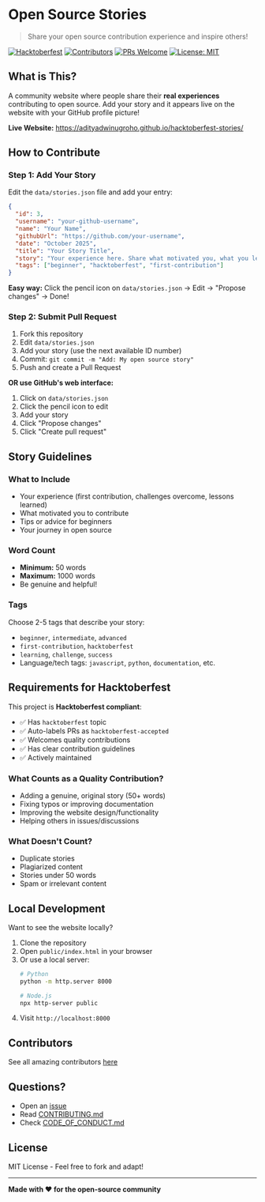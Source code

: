 # Open Source Stories

> Share your open source contribution experience and inspire others!

[![Hacktoberfest](https://img.shields.io/badge/Hacktoberfest-2025-blueviolet)](https://hacktoberfest.com)
[![Contributors](https://img.shields.io/github/contributors/AdityaDwiNugroho/hacktoberfest-stories)](https://github.com/AdityaDwiNugroho/hacktoberfest-stories/graphs/contributors)
[![PRs Welcome](https://img.shields.io/badge/PRs-welcome-brightgreen.svg)](https://github.com/AdityaDwiNugroho/hacktoberfest-stories/pulls)
[![License: MIT](https://img.shields.io/badge/License-MIT-yellow.svg)](https://opensource.org/licenses/MIT)

## What is This?

A community website where people share their **real experiences** contributing to open source. Add your story and it appears live on the website with your GitHub profile picture!

**Live Website:** https://adityadwinugroho.github.io/hacktoberfest-stories/

## How to Contribute

### Step 1: Add Your Story

Edit the `data/stories.json` file and add your entry:

```json
{
  "id": 3,
  "username": "your-github-username",
  "name": "Your Name",
  "githubUrl": "https://github.com/your-username",
  "date": "October 2025",
  "title": "Your Story Title",
  "story": "Your experience here. Share what motivated you, what you learned, challenges you faced, or advice for beginners. Minimum 50 words, maximum 1000 words.",
  "tags": ["beginner", "hacktoberfest", "first-contribution"]
}
```

**Easy way:** Click the pencil icon on `data/stories.json` → Edit → "Propose changes" → Done!

### Step 2: Submit Pull Request

1. Fork this repository
2. Edit `data/stories.json`
3. Add your story (use the next available ID number)
4. Commit: `git commit -m "Add: My open source story"`
5. Push and create a Pull Request

**OR use GitHub's web interface:**

1. Click on `data/stories.json`
2. Click the pencil icon to edit
3. Add your story
4. Click "Propose changes"
5. Click "Create pull request"

## Story Guidelines

### What to Include

- Your experience (first contribution, challenges overcome, lessons learned)
- What motivated you to contribute
- Tips or advice for beginners
- Your journey in open source

### Word Count

- **Minimum:** 50 words
- **Maximum:** 1000 words
- Be genuine and helpful!

### Tags

Choose 2-5 tags that describe your story:
- `beginner`, `intermediate`, `advanced`
- `first-contribution`, `hacktoberfest`
- `learning`, `challenge`, `success`
- Language/tech tags: `javascript`, `python`, `documentation`, etc.

## Requirements for Hacktoberfest

This project is **Hacktoberfest compliant**:

- ✅ Has `hacktoberfest` topic
- ✅ Auto-labels PRs as `hacktoberfest-accepted`
- ✅ Welcomes quality contributions
- ✅ Has clear contribution guidelines
- ✅ Actively maintained

### What Counts as a Quality Contribution?

- Adding a genuine, original story (50+ words)
- Fixing typos or improving documentation
- Improving the website design/functionality
- Helping others in issues/discussions

### What Doesn't Count?

- Duplicate stories
- Plagiarized content
- Stories under 50 words
- Spam or irrelevant content

## Local Development

Want to see the website locally?

1. Clone the repository
2. Open `public/index.html` in your browser
3. Or use a local server:
   ```bash
   # Python
   python -m http.server 8000
   
   # Node.js
   npx http-server public
   ```
4. Visit `http://localhost:8000`

## Contributors
See all amazing contributors [here](https://github.com/AdityaDwiNugroho/hacktoberfest-stories/graphs/contributors) 

## Questions?

- Open an [issue](https://github.com/AdityaDwiNugroho/hacktoberfest-stories/issues)
- Read [CONTRIBUTING.md](CONTRIBUTING.md)
- Check [CODE_OF_CONDUCT.md](CODE_OF_CONDUCT.md)

## License

MIT License - Feel free to fork and adapt!

---

**Made with ❤️ for the open-source community**
